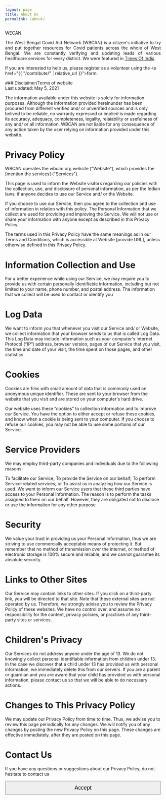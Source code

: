 ```yaml
---
layout: page
title: About Us
permalink: /about/
---
```


<span class="headHi">WECAN</span><br>

<p align="justify" class="introtext">  The West Bengal Covid Aid Network (WBCAN) is a citizen's initiative to try and put together resources for Covid patients across the whole of West Bengal. We are constantly verifying and updating leads of various healthcare services for every district. We were featured in <a href="https://timesofindia.indiatimes.com/city/kolkata/volunteers-sift-social-media-posts-to-connect-those-in-need-with-genuine-covid-resources/articleshow/82376772.cms?utm_source=whatsapp&utm_medium=social&utm_campaign=TOIMobile">Times Of India</a>.

If you are interested to help us, please register as a volunteer using the <a href="{{ "/contribute/" | relative_url }}">form</a>. </p>

<a id="disclaimer_id">
### Disclaimer/Terms of website
<div class="text_foot">
Last updated: May 5, 2021<br>

The information available under this website is solely for information purposes. Although the information provided hereinunder has been procured from different verified and/ or unverified sources and is only belived to be reliable, no warranty expressed or implied is made regarding its accuracy, adequacy, completeness, legality, relaiability or usefulness of any and/ or all information. WBCAN are not liable for any consequence of any action taken by the user relying on information provided under this website.

</div>

<div class="privacy-main">
  <div class="privacy-info">
    <a style="color: black" id="privacy"><h1>Privacy Policy</h1></a>
    <p>WBCAN operates the wbcan.org website ("Website"), which provides the [mention the services] ("Services").</p>
    <p>This page is used to inform the Website visitors regarding our policies with the collection, use, and disclosure of personal information, as per the Indian laws, if anyone decides to use our Service and/ or the Website.</p>
    <p>If you choose to use our Service, then you agree to the collection and use of information in relation with this policy. The Personal Information that we collect are used for providing and improving the Service. We will not use or share your information with anyone except as described in this Privacy Policy.</p>
    <p>The terms used in this Privacy Policy have the same meanings as in our Terms and Conditions, which is accessible at Website [provide URL], unless otherwise defined in this Privacy Policy.</p>
  </div>
  <div class="privacy-info">
    <h1>Information Collection and Use</h1>
    <p>For a better experience while using our Service, we may require you to provide us with certain personally identifiable information, including but not limited to your name, phone number, and postal address. The information that we collect will be used to contact or identify you</p>
  </div>
  <div class="privacy-info">
    <h1>Log Data</h1>
    <p>We want to inform you that whenever you visit our Service and/ or Website, we collect information that your browser sends to us that is called Log Data. This Log Data may include information such as your computer's Internet Protocol (“IP”) address, browser version, pages of our Service that you visit, the time and date of your visit, the time spent on those pages, and other statistics</p>
  </div>
  <div class="privacy-info">
    <h1>Cookies</h1>
    <p>Cookies are files with small amount of data that is commonly used an anonymous unique identifier. These are sent to your browser from the website that you visit and are stored on your computer's hard drive.</p>

  <p>Our website uses these “cookies” to collection information and to improve our Service. You have the option to either accept or refuse these cookies, and know when a cookie is being sent to your computer. If you choose to refuse our cookies, you may not be able to use some portions of our Service.</p>
  </div>
  <div class="privacy-info">
    <h1>Service Providers</h1>
    <p>We may employ third-party companies and individuals due to the following reasons:

To facilitate our Service;
To provide the Service on our behalf;
To perform Service-related services; or
To assist us in analyzing how our Service is used.
We want to inform our Service users that these third parties have access to your Personal Information. The reason is to perform the tasks assigned to them on our behalf. However, they are obligated not to disclose or use the information for any other purpose</p>

  </div>

  <div class="privacy-info">
    <h1>Security</h1>
    <p>We value your trust in providing us your Personal Information, thus we are striving to use commercially acceptable means of protecting it. But remember that no method of transmission over the internet, or method of electronic storage is 100% secure and reliable, and we cannot guarantee its absolute security.</p>
  </div>

  <div class="privacy-info">
    <h1>Links to Other Sites</h1>
    <p>Our Service may contain links to other sites. If you click on a third-party link, you will be directed to that site. Note that these external sites are not operated by us. Therefore, we strongly advise you to review the Privacy Policy of these websites. We have no control over, and assume no responsibility for the content, privacy policies, or practices of any third-party sites or services.</p>
  </div>

  <div class="privacy-info">
  <h1>Children's Privacy</h1>
  <p>Our Services do not address anyone under the age of 13. We do not knowingly collect personal identifiable information from children under 13. In the case we discover that a child under 13 has provided us with personal information, we immediately delete this from our servers. If you are a parent or guardian and you are aware that your child has provided us with personal information, please contact us so that we will be able to do necessary actions.</p>
  </div>

  <div class="privacy-info">
  <h1>Changes to This Privacy Policy</h1>
  <p>We may update our Privacy Policy from time to time. Thus, we advise you to review this page periodically for any changes. We will notify you of any changes by posting the new Privacy Policy on this page. These changes are effective immediately, after they are posted on this page.</p>
  </div>

  <div class="privacy-info">
  <h1>Contact Us</h1>
  <p>If you have any questions or suggestions about our Privacy Policy, do not hesitate to contact us</p>
  </div>

  <div style="width: 100%;" class="privacy-info">
    <button style="width: 100%; padding: 10px 0; font-size: 18px;" onclick="acceptPrivacyPolicy()" class="privary-card-btn">Accept</button>
  <div>
</div>
<script>
  function acceptPrivacyPolicy() {
        window.localStorage.setItem("wbcan-privacy-polict-accepted", true)
        console.log("You accepted our terms of services")
        window.location.href = '/'
    }
</script>
